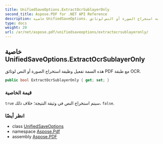 ```yaml
---
title: UnifiedSaveOptions.ExtractOcrSublayerOnly
second_title: Aspose.PDF for .NET API Reference
description: خاصية UnifiedSaveOptions. هذه السمة تفعيل وظيفة استخراج الصورة أو النص لوثائق PDF مع طبقة OCR
type: docs
weight: 20
url: /ar/net/aspose.pdf/unifiedsaveoptions/extractocrsublayeronly/
---
```

## خاصية UnifiedSaveOptions.ExtractOcrSublayerOnly

هذه السمة تفعيل وظيفة استخراج الصورة أو النص لوثائق PDF مع طبقة OCR.

```csharp
public bool ExtractOcrSublayerOnly { get; set; }
```

### قيمة الخاصية

`true` سيتم استخراج النص في وثيقة النتيجة؛ خلاف ذلك، `false`.

### انظر أيضًا

* class [UnifiedSaveOptions](../)
* namespace [Aspose.Pdf](../../../aspose.pdf/)
* assembly [Aspose.PDF](../../../)